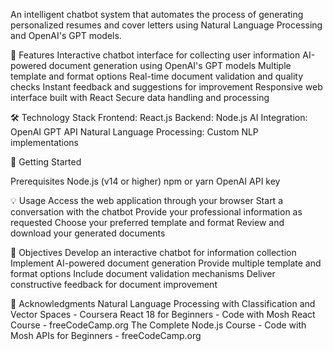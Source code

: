 An intelligent chatbot system that automates the process of generating personalized resumes and cover letters using Natural Language Processing and OpenAI's GPT models.

🌟 Features
Interactive chatbot interface for collecting user information
AI-powered document generation using OpenAI's GPT models
Multiple template and format options
Real-time document validation and quality checks
Instant feedback and suggestions for improvement
Responsive web interface built with React
Secure data handling and processing

🛠️ Technology Stack
Frontend: React.js
Backend: Node.js
AI Integration: OpenAI GPT API
Natural Language Processing: Custom NLP implementations

🚀 Getting Started

Prerequisites
Node.js (v14 or higher)
npm or yarn
OpenAI API key

💡 Usage
Access the web application through your browser
Start a conversation with the chatbot
Provide your professional information as requested
Choose your preferred template and format
Review and download your generated documents

🎯 Objectives
Develop an interactive chatbot for information collection
Implement AI-powered document generation
Provide multiple template and format options
Include document validation mechanisms
Deliver constructive feedback for document improvement

🙏 Acknowledgments
Natural Language Processing with Classification and Vector Spaces - Coursera
React 18 for Beginners - Code with Mosh
React Course - freeCodeCamp.org
The Complete Node.js Course - Code with Mosh
APIs for Beginners - freeCodeCamp.org
